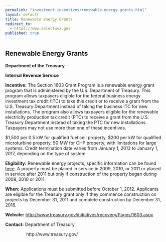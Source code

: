 ```yaml
---
permalink: "investment-incentives/renewable-energy-grants.html"
layout: default
title: Renewable Energy Grants
redirect_to:
  - https://www.selectusa.gov
published: true
---
```


<H2>Renewable Energy Grants </h2>
<P><STRONG>Department of the Treasury </strong></p>
<P><STRONG>Internal Revenue Service</strong></p>
<P><STRONG>Incentive:</strong> The Section 1603 Grant Program is a renewable energy grant program that is administered by the U.S. Department of Treasury. This program allows taxpayers eligible for the federal business energy investment tax credit (ITC) to take this credit or to receive a grant from the U.S. Treasury Department instead of taking the business ITC for new installations. The program also allows taxpayers eligible for the renewable electricity production tax credit (PTC) to receive a grant from the U.S. Treasury Department instead of taking the PTC for new installations. Taxpayers may not use more than one of these incentives.</p>
<P>$1,500 per 0.5 kW for qualified fuel cell property, $200 per kW for qualified microturbine property, 50 MW for CHP property, with limitations for large systems. Credit termination date varies from January 1, 2013 to January 1, 2017, depending on the type of system.</p>
<P><STRONG>Eligibility:</strong> Renewable energy projects, specific information can be found <A href="http://www.dsireusa.org/incentives/incentive.cfm?Incentive_Code=US53F&amp;re=1&amp;ee=1">here</a>. A property must be placed in service in 2009, 2010, or 2011 or placed in service after 2011 but only if construction of the property began during 2009, 2010 or 2011.</p>
<P><STRONG>When:</strong> Applications must be submitted before October 1, 2012. Applicants are eligible for the Treasury grant only if they commence construction on projects by December 31, 2011 and complete construction by December 31, 2016.</p>
<P><STRONG>Website:</strong> <A href="http://www.treasury.gov/initiatives/recovery/Pages/1603.aspx">http://www.treasury.gov/initiatives/recovery/Pages/1603.aspx</a></p>
<P><STRONG>Contact:</strong> Department of Treasury </p>
<P>&nbsp;&nbsp;&nbsp;&nbsp;&nbsp;&nbsp;&nbsp;&nbsp;&nbsp;&nbsp;&nbsp;&nbsp;&nbsp;&nbsp;&nbsp;&nbsp; http://www.treasury.gov/</p>